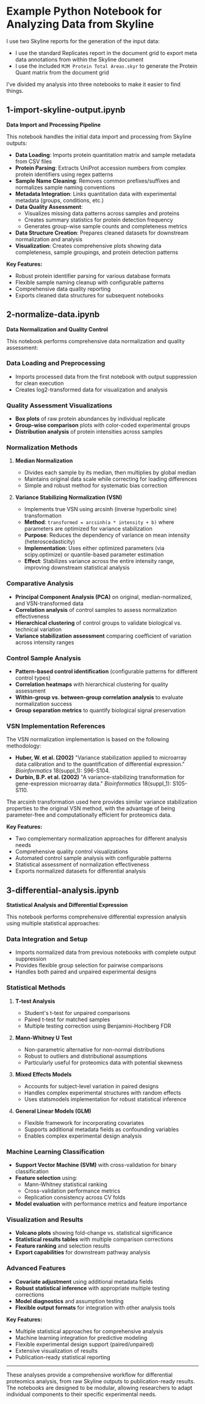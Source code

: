 # Example Python Notebook for Analyzing Data from Skyline

I use two Skyline reports for the generation of the input data:
- I use the standard Replicates report in the document grid to export meta data annotations from within the Skyline document
- I use the included `MJM Protein Total Areas.skyr` to generate the Protein Quant matrix from the document grid

I've divided my analysis into three notebooks to make it easier to find things.

## 1-import-skyline-output.ipynb
**Data Import and Processing Pipeline**

This notebook handles the initial data import and processing from Skyline outputs:

- **Data Loading**: Imports protein quantitation matrix and sample metadata from CSV files
- **Protein Parsing**: Extracts UniProt accession numbers from complex protein identifiers using regex patterns
- **Sample Name Cleaning**: Removes common prefixes/suffixes and normalizes sample naming conventions
- **Metadata Integration**: Links quantitation data with experimental metadata (groups, conditions, etc.)
- **Data Quality Assessment**: 
  - Visualizes missing data patterns across samples and proteins
  - Creates summary statistics for protein detection frequency
  - Generates group-wise sample counts and completeness metrics
- **Data Structure Creation**: Prepares cleaned datasets for downstream normalization and analysis
- **Visualization**: Creates comprehensive plots showing data completeness, sample groupings, and protein detection patterns

**Key Features:**
- Robust protein identifier parsing for various database formats
- Flexible sample naming cleanup with configurable patterns
- Comprehensive data quality reporting
- Exports cleaned data structures for subsequent notebooks

## 2-normalize-data.ipynb
**Data Normalization and Quality Control**

This notebook performs comprehensive data normalization and quality assessment:

### **Data Loading and Preprocessing**
- Imports processed data from the first notebook with output suppression for clean execution
- Creates log2-transformed data for visualization and analysis

### **Quality Assessment Visualizations**
- **Box plots** of raw protein abundances by individual replicate
- **Group-wise comparison** plots with color-coded experimental groups
- **Distribution analysis** of protein intensities across samples

### **Normalization Methods**
1. **Median Normalization**
   - Divides each sample by its median, then multiplies by global median
   - Maintains original data scale while correcting for loading differences
   - Simple and robust method for systematic bias correction

2. **Variance Stabilizing Normalization (VSN)**
   - Implements true VSN using arcsinh (inverse hyperbolic sine) transformation
   - **Method**: `transformed = arcsinh(a * intensity + b)` where parameters are optimized for variance stabilization
   - **Purpose**: Reduces the dependency of variance on mean intensity (heteroscedasticity)
   - **Implementation**: Uses either optimized parameters (via scipy.optimize) or quantile-based parameter estimation
   - **Effect**: Stabilizes variance across the entire intensity range, improving downstream statistical analysis

### **Comparative Analysis**
- **Principal Component Analysis (PCA)** on original, median-normalized, and VSN-transformed data
- **Correlation analysis** of control samples to assess normalization effectiveness
- **Hierarchical clustering** of control groups to validate biological vs. technical variation
- **Variance stabilization assessment** comparing coefficient of variation across intensity ranges

### **Control Sample Analysis**
- **Pattern-based control identification** (configurable patterns for different control types)
- **Correlation heatmaps** with hierarchical clustering for quality assessment
- **Within-group vs. between-group correlation analysis** to evaluate normalization success
- **Group separation metrics** to quantify biological signal preservation

### **VSN Implementation References**
The VSN normalization implementation is based on the following methodology:
- **Huber, W. et al. (2002)** "Variance stabilization applied to microarray data calibration and to the quantification of differential expression." *Bioinformatics* 18(suppl_1): S96-S104.
- **Durbin, B.P. et al. (2002)** "A variance-stabilizing transformation for gene-expression microarray data." *Bioinformatics* 18(suppl_1): S105-S110.

The arcsinh transformation used here provides similar variance stabilization properties to the original VSN method, with the advantage of being parameter-free and computationally efficient for proteomics data.

**Key Features:**
- Two complementary normalization approaches for different analysis needs
- Comprehensive quality control visualizations
- Automated control sample analysis with configurable patterns
- Statistical assessment of normalization effectiveness
- Exports normalized datasets for differential analysis

## 3-differential-analysis.ipynb
**Statistical Analysis and Differential Expression**

This notebook performs comprehensive differential expression analysis using multiple statistical approaches:

### **Data Integration and Setup**
- Imports normalized data from previous notebooks with complete output suppression
- Provides flexible group selection for pairwise comparisons
- Handles both paired and unpaired experimental designs

### **Statistical Methods**
1. **T-test Analysis**
   - Student's t-test for unpaired comparisons
   - Paired t-test for matched samples
   - Multiple testing correction using Benjamini-Hochberg FDR

2. **Mann-Whitney U Test**
   - Non-parametric alternative for non-normal distributions
   - Robust to outliers and distributional assumptions
   - Particularly useful for proteomics data with potential skewness

3. **Mixed Effects Models**
   - Accounts for subject-level variation in paired designs
   - Handles complex experimental structures with random effects
   - Uses statsmodels implementation for robust statistical inference

4. **General Linear Models (GLM)**
   - Flexible framework for incorporating covariates
   - Supports additional metadata fields as confounding variables
   - Enables complex experimental design analysis

### **Machine Learning Classification**
- **Support Vector Machine (SVM)** with cross-validation for binary classification
- **Feature selection** using:
  - Mann-Whitney statistical ranking
  - Cross-validation performance metrics
  - Replication consistency across CV folds
- **Model evaluation** with performance metrics and feature importance

### **Visualization and Results**
- **Volcano plots** showing fold-change vs. statistical significance
- **Statistical results tables** with multiple comparison corrections
- **Feature ranking** and selection results
- **Export capabilities** for downstream pathway analysis

### **Advanced Features**
- **Covariate adjustment** using additional metadata fields
- **Robust statistical inference** with appropriate multiple testing corrections
- **Model diagnostics** and assumption testing
- **Flexible output formats** for integration with other analysis tools

**Key Features:**
- Multiple statistical approaches for comprehensive analysis
- Machine learning integration for predictive modeling
- Flexible experimental design support (paired/unpaired)
- Extensive visualization of results
- Publication-ready statistical reporting

---

These analyses provide a comprehensive workflow for differential proteomics analysis, from raw Skyline outputs to publication-ready results. The notebooks are designed to be modular, allowing researchers to adapt individual components to their specific experimental needs.
